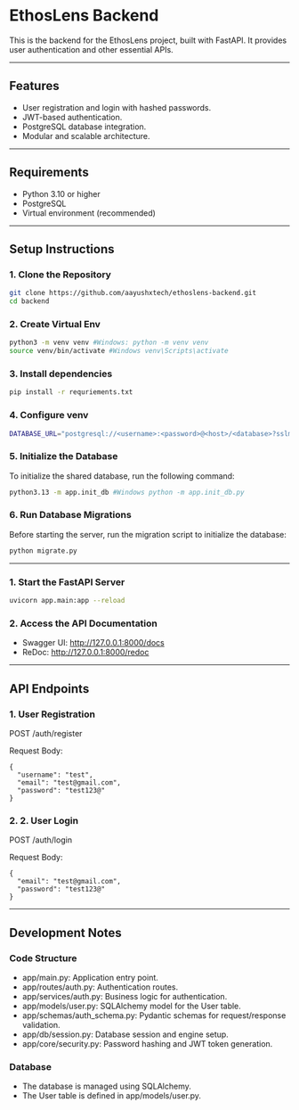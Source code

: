 # EthosLens Backend

This is the backend for the EthosLens project, built with FastAPI. It provides user authentication and other essential APIs.

---

## **Features**

- User registration and login with hashed passwords.
- JWT-based authentication.
- PostgreSQL database integration.
- Modular and scalable architecture.

---

## **Requirements**

- Python 3.10 or higher
- PostgreSQL
- Virtual environment (recommended)

---

## **Setup Instructions**

### 1. Clone the Repository

```bash
git clone https://github.com/aayushxtech/ethoslens-backend.git
cd backend
```

### 2. Create Virtual Env

```bash
python3 -m venv venv #Windows: python -m venv venv
source venv/bin/activate #Windows venv\Scripts\activate
```

### 3. Install dependencies

```bash
pip install -r requriements.txt
```

### 4. Configure venv

```bash
DATABASE_URL="postgresql://<username>:<password>@<host>/<database>?sslmode=require"
```

### 5. Initialize the Database

To initialize the shared database, run the following command:

```bash
python3.13 -m app.init_db #Windows python -m app.init_db.py
```

### 6. Run Database Migrations

Before starting the server, run the migration script to initialize the database:

```bash
python migrate.py
```

---

### 1. Start the FastAPI Server

```bash
uvicorn app.main:app --reload
```

### 2. Access the API Documentation

- Swagger UI: http://127.0.0.1:8000/docs
- ReDoc: http://127.0.0.1:8000/redoc

---

## API Endpoints

### 1. User Registration

POST /auth/register

Request Body:

```request
{
  "username": "test",
  "email": "test@gmail.com",
  "password": "test123@"
}
```

### 2. 2. User Login

POST /auth/login

Request Body:

```request
{
  "email": "test@gmail.com",
  "password": "test123@"
}
```

---

## Development Notes

### Code Structure

- app/main.py: Application entry point.
- app/routes/auth.py: Authentication routes.
- app/services/auth.py: Business logic for authentication.
- app/models/user.py: SQLAlchemy model for the User table.
- app/schemas/auth_schema.py: Pydantic schemas for request/response validation.
- app/db/session.py: Database session and engine setup.
- app/core/security.py: Password hashing and JWT token generation.

### Database

- The database is managed using SQLAlchemy.
- The User table is defined in app/models/user.py.
